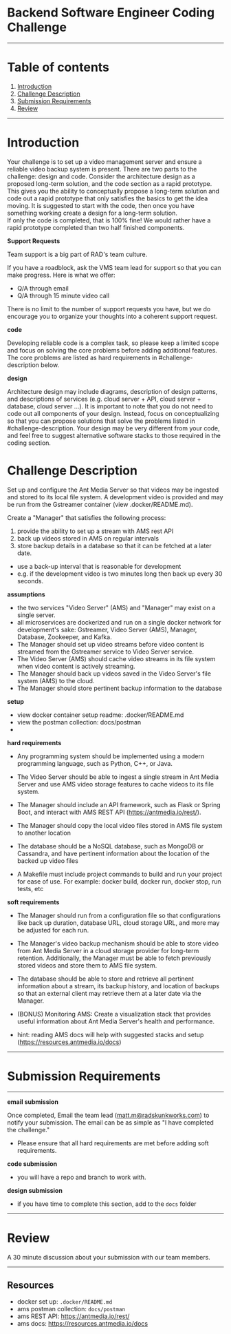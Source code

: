 # Backend Software Engineer Coding Challenge

----

# Table of contents

1. [Introduction](#introduction)
2. [Challenge Description](#challenge-description)
3. [Submission Requirements](#submission-requirements)
4. [Review](#review)

----

# Introduction

Your challenge is to set up a video management server and ensure a reliable video backup system is present. 
There are two parts to the challenge: design and code. 
Consider the architecture design as a proposed long-term solution, and the code section as a rapid prototype. 
This gives you the ability to conceptually propose a long-term solution and code out a rapid prototype that only satisfies the basics to get the idea moving. 
It is suggested to start with the code, then once you have something working create a design for a long-term solution.  
If only the code is completed, that is 100% fine!  We would rather have a rapid prototype completed than two half finished components.

__Support Requests__

Team support is a big part of RAD's team culture.

If you have a roadblock, ask the VMS team lead for support so that you can make progress. Here is what we offer:

- Q/A through email
- Q/A through 15 minute video call

There is no limit to the number of support requests you have, but we do encourage you to organize your thoughts into a coherent support request.


__code__

Developing reliable code is a complex task, so please keep a limited scope and focus on solving the core problems before adding additional features. The core problems are listed as hard requirements in #challenge-description below.

__design__

Architecture design may include diagrams, description of design patterns, and descriptions of services (e.g. cloud server + API, cloud server + database, cloud server ...). 
It is important to note that you do not need to code out all components of your design. Instead, focus on conceptualizing so that you can propose solutions that solve the problems listed in #challenge-description. Your design may be very different from your code, and feel free to suggest alternative software stacks to those required in the coding section.


# Challenge Description

Set up and configure the Ant Media Server so that videos may be ingested and stored to its local file system.  A development video is provided and may be run from the Gstreamer container (view .docker/README.md).

Create a "Manager" that satisfies the following process:

1. provide the ability to set up a stream with AMS rest API
2. back up videos stored in AMS on regular intervals
3. store backup details in a database so that it can be fetched at a later date.
- use a back-up interval that is reasonable for development
- e.g. if the development video is two minutes long then back up every 30 seconds.

__assumptions__

- the two services "Video Server" (AMS) and "Manager" may exist on a single server.
- all microservices are dockerized and run on a single docker network for development's sake: Gstreamer, Video Server (AMS), Manager, Database, Zookeeper, and Kafka.
- The Manager should set up video streams before video content is streamed from the Gstreamer service to Video Server service.
- The Video Server (AMS) should cache video streams in its file system when video content is actively streaming.
- The Manager should back up videos saved in the Video Server's file system (AMS) to the cloud.
- The Manager should store pertinent backup information to the database


__setup__

- view docker container setup readme: .docker/README.md
- view the postman collection: docs/postman
- 

__hard requirements__


- Any programming system should be implemented using a modern programming language, such as Python, C++, or Java.

- The Video Server should be able to ingest a single stream in Ant Media Server and use AMS video storage features to cache videos to its file system.

- The Manager should include an API framework, such as Flask or Spring Boot, and interact with AMS REST API (https://antmedia.io/rest/).

- The Manager should copy the local video files stored in AMS file system to another location

- The database should be a NoSQL database, such as MongoDB or Cassandra, and have pertinent information about the location of the backed up video files

- A Makefile must include project commands to build and run your project for ease of use. For example: docker build, docker run, docker stop, run tests, etc


__soft requirements__


- The Manager should run from a configuration file so that configurations like back up duration, database URL, cloud storage URL, and more may be adjusted for each run.

- The Manager's video backup mechanism should be able to store video from Ant Media Server in a cloud storage provider for long-term retention. Additionally, the Manager must be able to fetch previously stored videos and store them to AMS file system.

- The database should be able to store and retrieve all pertinent information about a stream, its backup history, and location of backups so that an external client may retrieve them at a later date via the Manager.

- (BONUS) Monitoring AMS: Create a visualization stack that provides useful information about Ant Media Server's health and performance.
- hint: reading AMS docs will help with suggested stacks and setup (https://resources.antmedia.io/docs)

----


# Submission Requirements

----

__email submission__

Once completed, Email the team lead (matt.m@radskunkworks.com) to notify your submission. The email can be as simple as "I have completed the challenge."
- Please ensure that all hard requirements are met before adding soft requirements.

__code submission__

- you will have a repo and branch to work with.

__design submission__

- if you have time to complete this section, add to the `docs` folder


----

# Review

A 30 minute discussion about your submission with our team members.

----


## Resources

- docker set up: `.docker/README.md`
- ams postman collection: `docs/postman`
- ams REST API: https://antmedia.io/rest/
- ams docs: https://resources.antmedia.io/docs
